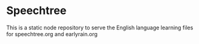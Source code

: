 # Speechtree

This is a static node repository to serve the English language learning files for speechtree.org and earlyrain.org